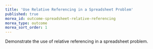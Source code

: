 ```yaml
---
title: 'Use Relative Referencing in a Spreadsheet Problem'
published: true
morea_id: outcome-spreadsheet-relative-referencing
morea_type: outcome
morea_sort_order: 1
---
```

Demonstrate the use of relative referencing in a spreadsheet problem.
